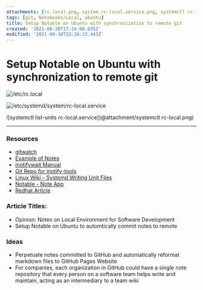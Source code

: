 ```yaml
---
attachments: [rc.local.png, system_rc-local.service.png, systemctl rc-local.png]
tags: [git, Notebooks/Local, ubuntu]
title: Setup Notable on Ubuntu with synchronization to remote git
created: '2021-08-28T17:24:08.035Z'
modified: '2021-08-30T22:38:23.443Z'
---
```


# Setup Notable on Ubuntu with synchronization to remote git




![/etc/rc.local](@attachment/rc.local.png)

![/etc/systemd/system/rc-local.service](@attachment/system_rc-local.service.png)

![systemctl list-units rc-local.service](@attachment/systemctl rc-local.png)

--- 

### Resources
- [gitwatch](https://github.com/gitwatch/gitwatch#what-to-use-it-for)
- [Example of Notes](https://github.com/josephmcasey/notes)
- [inotifywait Manual](https://linux.die.net/man/1/inotifywait)
- [Git Repo for inotify-tools](https://github.com/inotify-tools/inotify-tools)
- [Linux Wiki - Systemd Writing Unit Files](https://wiki.archlinux.org/title/Systemd#Writing_unit_files)
- [Notable - Note App](https://github.com/notable/notable)
- [Redhat Article](https://www.redhat.com/sysadmin/replacing-rclocal-systemd)


### Article Titles:
- Opinion: Notes on Local Environment for Software Development
- Setup Notable on Ubuntu to automtically commit notes to remote


### Ideas
- Perpetuate notes committed to GitHub and automatically reformat markdown files to GitHub Pages Website
- For companies, each organization in GitHub could have a single note repository that every person on a software team helps write and maintain, acting as an intermediary to a team wiki
